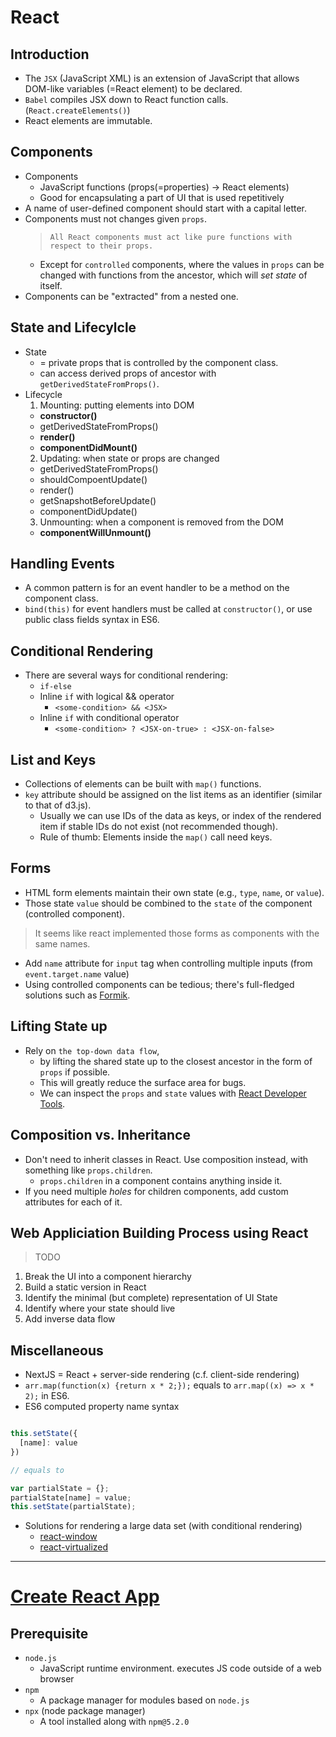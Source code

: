 # React

## Introduction

* The `JSX` (JavaScript XML) is an extension of JavaScript that allows DOM-like variables (=React element) to be declared.
* `Babel` compiles JSX down to React function calls. (`React.createElements()`)
* React elements are immutable.

## Components

* Components
  * JavaScript functions (props(=properties) -> React elements)
  * Good for encapsulating a part of UI that is used repetitively
* A name of user-defined component should start with a capital letter.
* Components must not changes given `props`.
  > `All React components must act like pure functions with respect to their props.`
  * Except for `controlled` components, where the values in `props` can be changed with functions from the ancestor, which will _set state_ of itself.
* Components can be "extracted" from a nested one.

## State and Lifecylcle

* State
  * = private props that is controlled by the component class.
  * can access derived props of ancestor with `getDerivedStateFromProps()`.
* Lifecycle
  1. Mounting: putting elements into DOM
    * **constructor()**
    * getDerivedStateFromProps()
    * **render()**
    * **componentDidMount()**
  2. Updating: when state or props are changed
    * getDerivedStateFromProps()
    * shouldCompoentUpdate()
    * render()
    * getSnapshotBeforeUpdate()
    * componentDidUpdate()
  3. Unmounting: when a component is removed from the DOM
    * **componentWillUnmount()**

## Handling Events

* A common pattern is for an event handler to be a method on the component class.
* `bind(this)` for event handlers must be called at `constructor()`, or use public class fields syntax in ES6.

## Conditional Rendering

* There are several ways for conditional rendering:
  * `if-else`
  * Inline `if` with logical && operator
    * `<some-condition> && <JSX>`
  * Inline `if` with conditional operator
    * `<some-condition> ? <JSX-on-true> : <JSX-on-false>`

## List and Keys

* Collections of elements can be built with `map()` functions.
* `key` attribute should be assigned on the list items as an identifier (similar to that of d3.js).
  * Usually we can use IDs of the data as keys, or index of the rendered item if stable IDs do not exist (not recommended though).
  * Rule of thumb: Elements inside the `map()` call need keys.

## Forms

* HTML form elements maintain their own state (e.g., `type`, `name`, or `value`).
* Those state `value` should be combined to the `state` of the component (controlled component).
> It seems like react implemented those forms as components with the same names.
* Add `name` attribute for `input` tag when controlling multiple inputs (from `event.target.name` value)
* Using controlled components can be tedious; there's full-fledged solutions such as [Formik](https://formik.org/).


## Lifting State up

* Rely on `the top-down data flow`,
  * by lifting the shared state up to the closest ancestor in the form of `props` if possible.
  * This will greatly reduce the surface area for bugs.
  * We can inspect the `props` and `state` values with [React Developer Tools](https://github.com/facebook/react/tree/main/packages/react-devtools).

## Composition vs. Inheritance

* Don't need to inherit classes in React. Use composition instead, with something like `props.children`.
  * `props.children` in a component contains anything inside it.
* If you need multiple _holes_ for children components, add custom attributes for each of it.

## Web Appliciation Building Process using React

> TODO
1. Break the UI into a component hierarchy
2. Build a static version in React
3. Identify the minimal (but complete) representation of UI State
4. Identify where your state should live
5. Add inverse data flow

## Miscellaneous

* NextJS = React + server-side rendering (c.f. client-side rendering)
* `arr.map(function(x) {return x * 2;});` equals to `arr.map((x) => x * 2);` in ES6.
* ES6 computed property name syntax
```js

this.setState({
  [name]: value
})

// equals to

var partialState = {};
partialState[name] = value;
this.setState(partialState);
```

* Solutions for rendering a large data set (with conditional rendering)
  * [react-window](https://github.com/bvaughn/react-window)
  * [react-virtualized](https://www.npmjs.com/package/react-virtualized)

---

# [Create React App](https://github.com/facebook/create-react-app)

## Prerequisite

* `node.js`
  * JavaScript runtime environment. executes JS code outside of a web browser
* `npm`
  * A package manager for modules based on `node.js`
* `npx` (node package manager)
  * A tool installed along with `npm@5.2.0`

